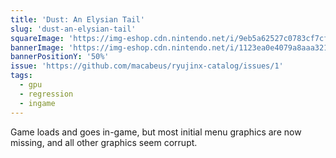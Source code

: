 ```yaml
---
title: 'Dust: An Elysian Tail'
slug: 'dust-an-elysian-tail'
squareImage: 'https://img-eshop.cdn.nintendo.net/i/9eb5a62527c0783cf7cf72b7144f6abe53c2c25264a5a62258e21650830d8b40.jpg'
bannerImage: 'https://img-eshop.cdn.nintendo.net/i/1123ea0e4079a8aaa32187dcaa94b8ef407e028f9b6b8d5ff944bd750f1ce347.jpg'
bannerPositionY: '50%'
issue: 'https://github.com/macabeus/ryujinx-catalog/issues/1'
tags:
  - gpu
  - regression
  - ingame
---
```


Game loads and goes in-game, but most initial menu graphics are now missing, and all other graphics seem corrupt.
